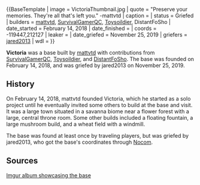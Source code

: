 {{BaseTemplate
| image = VictoriaThumbnail.jpg
| quote = "Preserve your memories. They're all that's left you." -mattvtd
| caption =
| status = Griefed
| builders = [mattvtd](https://2b2t.miraheze.org/wiki/mattvtd), [SurvivalGamerQC](https://2b2t.miraheze.org/wiki/SurvivalGamerQC), [Toysoildier](https://2b2t.miraheze.org/wiki/Toysoildier), DistantFoSho
| date_started = February 14, 2018
| date_finished =
| coords = -119447,212127
| leaker =
| date_griefed = November 25, 2019
| griefers = [jared2013](https://2b2t.miraheze.org/wiki/jared2013)
| wdl =
}}

**Victoria** was a base built by [mattvtd](https://2b2t.miraheze.org/wiki/mattvtd) with contributions from [SurvivalGamerQC](https://2b2t.miraheze.org/wiki/SurvivalGamerQC), [Toysoildier](https://2b2t.miraheze.org/wiki/Toysoildier), and [DistantFoSho](https://2b2t.miraheze.org/wiki/DistantFoSho). The base was founded on February 14, 2018, and was griefed by jared2013 on November 25, 2019.

## History
On February 14, 2018, mattvtd founded Victoria, which he started as a solo project until he eventually invited some others to build at the base and visit. It was a large town situated in a savanna biome near a flower forest with a large, central throne room. Some other builds included a floating fountain, a large mushroom build, and a wheat field with a windmill.

The base was found at least once by traveling players, but was griefed by jared2013, who got the base's coordinates through [Nocom](https://2b2t.miraheze.org/wiki/Nocom).
## Sources
[Imgur album showcasing the base](https://imgur.com/r/2b2t/BgV9rwm)